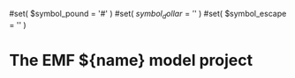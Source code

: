 #set( $symbol_pound = '#' )
#set( $symbol_dollar = '$' )
#set( $symbol_escape = '\' )
# The EMF ${name} model project
